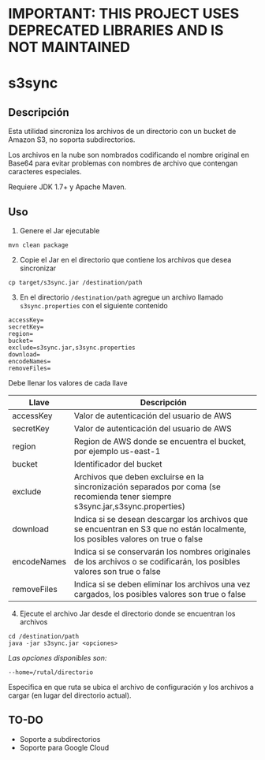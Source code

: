 # IMPORTANT: THIS PROJECT USES DEPRECATED LIBRARIES AND IS NOT MAINTAINED

# s3sync

## Descripción

Esta utilidad sincroniza los archivos de un directorio con un bucket de Amazon S3, no soporta subdirectorios.

Los archivos en la nube son nombrados codificando el nombre original en Base64 para evitar problemas con nombres de archivo que contengan caracteres especiales.

Requiere JDK 1.7+ y Apache Maven.

## Uso

1) Genere el Jar ejecutable

```
mvn clean package
```

2) Copie el Jar en el directorio que contiene los archivos que desea sincronizar

```
cp target/s3sync.jar /destination/path
```    
   
3) En el directorio `/destination/path` agregue un archivo llamado `s3sync.properties` con el siguiente contenido

```
accessKey=
secretKey=
region=
bucket=
exclude=s3sync.jar,s3sync.properties
download=
encodeNames=
removeFiles=
```

Debe llenar los valores de cada llave

|Llave|Descripción|
|-----|-----------|
|accessKey|Valor de autenticación del usuario de AWS|
|secretKey|Valor de autenticación del usuario de AWS|
|region|Region de AWS donde se encuentra el bucket, por ejemplo us-east-1|
|bucket|Identificador del bucket|
|exclude|Archivos que deben excluirse en la sincronización separados por coma (se recomienda tener siempre s3sync.jar,s3sync.properties)|
|download|Indica si se desean descargar los archivos que se encuentran en S3 que no están localmente, los posibles valores on true o false|
|encodeNames|Indica si se conservarán los nombres originales de los archivos o se codificarán, los posibles valores son true o false|
|removeFiles|Indica si se deben eliminar los archivos una vez cargados, los posibles valores son true o false|


4) Ejecute el archivo Jar desde el directorio donde se encuentran los archivos

```
cd /destination/path
java -jar s3sync.jar <opciones>
```

*Las opciones disponibles son:*

```
--home=/rutal/directorio
```
Especifica en que ruta se ubica el archivo de configuración y los archivos a cargar (en lugar del directorio actual).


## TO-DO

* Soporte a subdirectorios
* Soporte para Google Cloud
